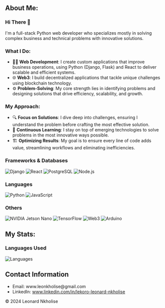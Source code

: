<!DOCTYPE html>
<html lang="en">
<head>
  <meta charset="UTF-8">
  <meta name="viewport" content="width=device-width, initial-scale=1.0">
  <!-- Bootstrap CSS -->
  <link rel="stylesheet" href="https://maxcdn.bootstrapcdn.com/bootstrap/4.5.2/css/bootstrap.min.css">
  <!-- Custom CSS -->
</head>
<body>

<!-- Profile Summary -->
<section class="profile-section">
  <div class="container">
    <h2>About Me: </h2>
    <p>

### Hi There 👋

I'm a full-stack Python web developer who specializes mostly in solving complex business and technical problems with innovative solutions.

### What I Do:

- 🧑‍💻 **Web Development**: I create custom applications that improve business operations, using Python (Django, Flask) and React to deliver scalable and efficient systems.
- 🌐 **Web3**: I build decentralized applications that tackle unique challenges using blockchain technology.
- ⚙️ **Problem-Solving**: My core strength lies in identifying problems and designing solutions that drive efficiency, scalability, and growth.

### My Approach:

- 🔍 **Focus on Solutions**: I dive deep into challenges, ensuring I understand the problem before crafting the most effective solution.
- 🚀 **Continuous Learning**: I stay on top of emerging technologies to solve problems in the most innovative ways possible.
- 🏗️ **Optimizing Results**: My goal is to ensure every line of code adds value, streamlining workflows and eliminating inefficiencies.

  
### Frameworks & Databases
![Django](https://img.shields.io/badge/Django-20B2AA?style=for-the-badge&logo=django&logoColor=white)
![React](https://img.shields.io/badge/React-008080?style=for-the-badge&logo=react&logoColor=61DAFB)
![PostgreSQL](https://img.shields.io/badge/PostgreSQL-336791?style=for-the-badge&logo=postgresql&logoColor=white)
![Node.js](https://img.shields.io/badge/Node.js-339933?style=for-the-badge&logo=node.js&logoColor=white)


### Languages
![Python](https://img.shields.io/badge/Python-1E90FF?style=for-the-badge&logo=python&logoColor=white)
![JavaScript](https://img.shields.io/badge/JavaScript-FFD700?style=for-the-badge&logo=javascript&logoColor=black)


### Others
![NVIDIA Jetson Nano](https://img.shields.io/badge/NVIDIA%20Jetson%20Nano-32CD32?style=for-the-badge&logo=nvidia&logoColor=white)
![TensorFlow](https://img.shields.io/badge/TensorFlow-FF5722?style=for-the-badge&logo=tensorflow&logoColor=white)
![Web3](https://img.shields.io/badge/Web3-4B0082?style=for-the-badge&logo=ethereum&logoColor=white)
![Arduino](https://img.shields.io/badge/Arduino-4FCCF3?style=for-the-badge&logo=arduino&logoColor=white)




</p>
  </div>
</section>

<!-- Skills -->
<section class="profile-section bg-light">
  <div class="container">
  </div>
</section>

<!--Stats -->
<section class="profile-section bg-light">
  <div class="container">
    <h2>My Stats: </h2>
    <p>

### Languages Used

![Languages](https://github-readme-stats.vercel.app/api/top-langs/?username=LNkholise&theme=radical&hide_border=true)


</p>
  </div>
</section>

<!-- Contact Information -->
<section class="profile-section">
  <div class="container">
    <h2>Contact Information</h2>
    <ul>
      <li>Email: www.leonkholise@gmail.com</li>
      <li>LinkedIn: <a href="#">www.linkedin.com/in/lekoro-leonard-nkholise</a></li>
    </ul>
  </div>
</section>

<!-- Footer -->
<footer class="text-center bg-dark text-light py-4">
  <p>&copy; 2024 Leonard Nkholise</p>
</footer>
</body>
</html>

